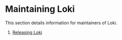 # Maintaining Loki

This section details information for maintainers of Loki.

1. [Releasing Loki](./release.md)
